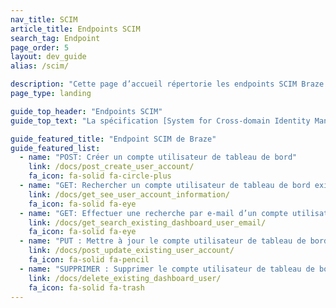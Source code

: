 ```yaml
---
nav_title: SCIM
article_title: Endpoints SCIM
search_tag: Endpoint
page_order: 5
layout: dev_guide
alias: /scim/

description: "Cette page d’accueil répertorie les endpoints SCIM Braze."
page_type: landing

guide_top_header: "Endpoints SCIM"
guide_top_text: "La spécification [System for Cross-domain Identity Management (SCIM)](http://www.simplecloud.info/) est conçue pour faciliter la gestion des identités des utilisateurs dans les applications et services en nuage en fournissant un schéma défini pour représenter les utilisateurs et les groupes. Utilisez les endpoints SCIM de Braze pour gérer le provisionnement automatisé des utilisateurs."

guide_featured_title: "Endpoint SCIM de Braze"
guide_featured_list:
  - name: "POST: Créer un compte utilisateur de tableau de bord"
    link: /docs/post_create_user_account/
    fa_icon: fa-solid fa-circle-plus
  - name: "GET: Rechercher un compte utilisateur de tableau de bord existant"
    link: /docs/get_see_user_account_information/
    fa_icon: fa-solid fa-eye
  - name: "GET: Effectuer une recherche par e-mail d’un compte utilisateur du tableau de bord existant"
    link: /docs/get_search_existing_dashboard_user_email/
    fa_icon: fa-solid fa-eye
  - name: "PUT : Mettre à jour le compte utilisateur de tableau de bord"
    link: /docs/post_update_existing_user_account/
    fa_icon: fa-solid fa-pencil
  - name: "SUPPRIMER : Supprimer le compte utilisateur de tableau de bord"
    link: /docs/delete_existing_dashboard_user/
    fa_icon: fa-solid fa-trash
---
```



